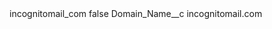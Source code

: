 <?xml version="1.0" encoding="UTF-8"?>
<CustomMetadata xmlns="http://soap.sforce.com/2006/04/metadata" xmlns:xsi="http://www.w3.org/2001/XMLSchema-instance" xmlns:xsd="http://www.w3.org/2001/XMLSchema">
    <label>incognitomail_com</label>
    <protected>false</protected>
    <values>
        <field>Domain_Name__c</field>
        <value xsi:type="xsd:string">incognitomail.com</value>
    </values>
</CustomMetadata>
